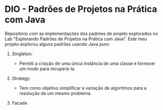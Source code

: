 # DIO - Padrões de Projetos na Prática com Java
Repositório com as implementações dos padrões de projeto explorados no Lab "Explorando Padrões de Projetos na Prática com Java". Este meu projeto explorou alguns padrões usando Java puro:

1. Singleton:
    -  Permiti a criação de uma única instância de uma classe e fornecer um modo para recuperá-la.

2. Strategy:
   - Tem como objetivo simplificar a variação de algoritmos para a resolução de um mesmo problema.
3. Facade